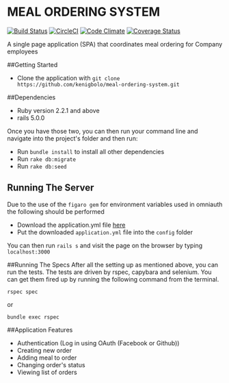 # MEAL ORDERING SYSTEM
[![Build Status](https://travis-ci.org/kenigbolo/meal-ordering-system.png)](https://travis-ci.org/kenigbolo/meal-ordering-system) [![CircleCI](https://circleci.com/gh/kenigbolo/meal-ordering-system.svg?style=svg)](https://circleci.com/gh/kenigbolo/meal-ordering-system) [![Code Climate](https://codeclimate.com/repos/57b8e1e0edd8a04481002e99/badges/53429bed36d5f1c5dbb2/gpa.svg)](https://codeclimate.com/repos/57b8e1e0edd8a04481002e99/feed) [![Coverage Status](https://coveralls.io/repos/github/kenigbolo/meal-ordering-system/badge.svg?branch=master&bust)](https://coveralls.io/github/kenigbolo/meal-ordering-system?branch=master)


A single page application (SPA) that coordinates meal ordering for Company employees

##Getting Started

* Clone the application with ```git clone https://github.com/kenigbolo/meal-ordering-system.git```

##Dependencies

* Ruby version 2.2.1 and above
* rails 5.0.0

Once you have those two, you can then run your command line and navigate into the project's folder and then run:

* Run ```bundle install``` to install all other dependencies
* Run ```rake db:migrate```
* Run ```rake db:seed ```

## Running The Server

Due to the use of the ```figaro gem``` for environment variables used in omniauth the following should be performed

* Download the application.yml file [here](https://www.dropbox.com/s/lby7uq1tsbpqyvk/application.yml?dl=0)
* Put the downloaded ```application.yml``` file into the ```config``` folder

You can then run ```rails s``` and visit the page on the browser by typing ```localhost:3000```

##Running The Specs
After all the setting up as mentioned above, you can run the tests. The tests are driven by rspec, capybara and selenium. You can get them fired up by running the following command from the terminal.

```rspec spec```

or

```bundle exec rspec```

##Application Features

* Authentication (Log in using OAuth (Facebook or Github))
* Creating new order
* Adding meal to order
* Changing order's status
* Viewing list of orders